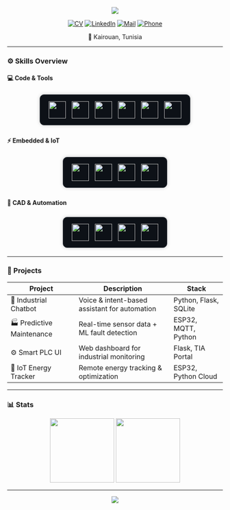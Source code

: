 <!-- HEADER -->
<div align="center">
  <img src="https://capsule-render.vercel.app/api?type=waving&color=0:1e3c72,100:2a5298&height=200&text=Habib%20Saadallah&fontSize=52&fontColor=f6f6f6&animation=twinkling&fontAlignY=35&desc=Industrial%20Electronics%20Engineer|Embedded%20Systems%20&%20AI&descSize=20&descAlignY=55" />
</div>

<div align="center">

[![CV](https://img.shields.io/badge/Download_CV-2a5298?style=flat-square&logo=googledrive&logoColor=white)](https://github.com/Hbib316/Hbib316/blob/main/cv_en.pdf)
[![LinkedIn](https://img.shields.io/badge/habib--saadallah-0077B5?style=flat-square&logo=linkedin&logoColor=white)](https://www.linkedin.com/in/habib-saadallah-669664260)
[![Mail](https://img.shields.io/badge/habibsaadallah2@gmail.com-D14836?style=flat-square&logo=gmail&logoColor=white)](mailto:habibsaadallah2@gmail.com)
[![Phone](https://img.shields.io/badge/+216%2022869802-25D366?style=flat-square&logo=whatsapp)](tel:+21622869802)

📍 Kairouan, Tunisia
</div>

---

### ⚙️ Skills Overview  

<style>
.card {
  display: inline-block;
  background-color: #0d1117;
  border: 1px solid #30363d;
  border-radius: 10px;
  padding: 10px 15px;
  margin: 6px;
  box-shadow: 0 0 8px rgba(0,0,0,0.2);
}
.card img {
  width: 40px;
  vertical-align: middle;
  margin: 5px;
}
</style>

#### 💻 Code & Tools  
<div align="center">
  <div class="card">
    <img src="https://cdn.jsdelivr.net/gh/devicons/devicon/icons/python/python-original.svg" />
    <img src="https://cdn.jsdelivr.net/gh/devicons/devicon/icons/c/c-original.svg" />
    <img src="https://cdn.jsdelivr.net/gh/devicons/devicon/icons/cplusplus/cplusplus-original.svg" />
    <img src="https://cdn.jsdelivr.net/gh/devicons/devicon/icons/flask/flask-original.svg" />
    <img src="https://cdn.jsdelivr.net/gh/devicons/devicon/icons/github/github-original.svg" />
    <img src="https://cdn.jsdelivr.net/gh/devicons/devicon/icons/matlab/matlab-original.svg" />
  </div>
</div>

#### ⚡ Embedded & IoT  
<div align="center">
  <div class="card">
    <img src="https://img.shields.io/badge/ESP32-E7352C?style=for-the-badge&logo=espressif&logoColor=white" />
    <img src="https://img.shields.io/badge/STM32-03234B?style=for-the-badge&logo=stmicroelectronics&logoColor=white" />
    <img src="https://img.shields.io/badge/Raspberry%20Pi-A22846?style=for-the-badge&logo=raspberrypi&logoColor=white" />
    <img src="https://img.shields.io/badge/Linux-000000?style=for-the-badge&logo=linux&logoColor=white" />
  </div>
</div>

#### 🧰 CAD & Automation  
<div align="center">
  <div class="card">
    <img src="https://img.shields.io/badge/TIA%20Portal-0064A0?style=for-the-badge&logo=siemens&logoColor=white" />
    <img src="https://img.shields.io/badge/LabVIEW-FFDB33?style=for-the-badge&logo=ni&logoColor=black" />
    <img src="https://img.shields.io/badge/KiCad-314CB0?style=for-the-badge&logo=kicad&logoColor=white" />
    <img src="https://img.shields.io/badge/Simulink-8ACA25?style=for-the-badge&logo=mathworks&logoColor=white" />
  </div>
</div>

---

### 🚀 Projects  
| Project | Description | Stack |
|----------|--------------|--------|
| 🤖 Industrial Chatbot | Voice & intent-based assistant for automation | Python, Flask, SQLite |
| 🏭 Predictive Maintenance | Real-time sensor data + ML fault detection | ESP32, MQTT, Python |
| ⚙️ Smart PLC UI | Web dashboard for industrial monitoring | Flask, TIA Portal |
| 🔋 IoT Energy Tracker | Remote energy tracking & optimization | ESP32, Python Cloud |

---

### 📊 Stats  
<div align="center">
  <img src="https://github-readme-stats.vercel.app/api?username=Hbib316&show_icons=true&theme=tokyonight&hide_border=true" height="150" />
  <img src="https://github-readme-stats.vercel.app/api/top-langs/?username=Hbib316&layout=compact&theme=tokyonight&hide_border=true" height="150" />
</div>

---

<div align="center">
  <img src="https://capsule-render.vercel.app/api?type=waving&color=0:2a5298,100:1e3c72&height=100&section=footer" />
</div>

